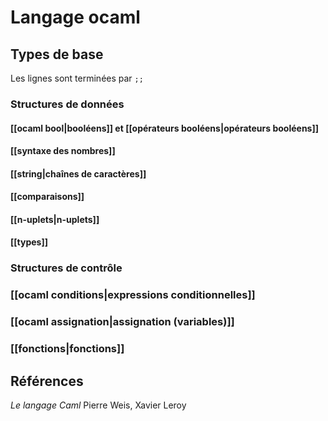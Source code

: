 # Langage ocaml

## Types de base
Les lignes sont terminées par `;;`


### Structures de données

#### [[ocaml bool|booléens]] et [[opérateurs booléens|opérateurs booléens]]

#### [[syntaxe des nombres]]

#### [[string|chaînes de caractères]]

#### [[comparaisons]]

#### [[n-uplets|n-uplets]]

#### [[types]]
### Structures de contrôle

### [[ocaml conditions|expressions conditionnelles]]

### [[ocaml assignation|assignation (variables)]]



### [[fonctions|fonctions]]


## Références

_Le langage Caml_ Pierre Weis, Xavier Leroy

